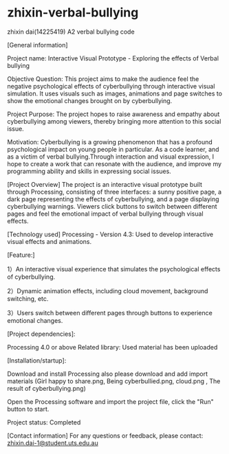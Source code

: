 # zhixin-verbal-bullying

zhixin dai(14225419) A2 verbal bullying code


[General information]

Project name: Interactive Visual Prototype - Exploring the effects of Verbal bullying

Objective Question: This project aims to make the audience feel the negative psychological effects of cyberbullying through interactive visual simulation. It uses visuals such as images, animations and page switches to show the emotional changes brought on by cyberbullying.

Project Purpose: The project hopes to raise awareness and empathy about cyberbullying among viewers, thereby bringing more attention to this social issue.

Motivation: Cyberbullying is a growing phenomenon that has a profound psychological impact on young people in particular.  As a code learner, and as a victim of verbal bullying.Through interaction and visual expression, I hope to create a work that can resonate with the audience, and improve my programming ability and skills in expressing social issues.

[Project Overview]
The project is an interactive visual prototype built through Processing, consisting of three interfaces: a sunny positive page, a dark page representing the effects of cyberbullying, and a page displaying cyberbullying warnings. Viewers click buttons to switch between different pages and feel the emotional impact of verbal bullying through visual effects.

[Technology used]
Processing - Version 4.3: Used to develop interactive visual effects and animations.

[Feature:]

1）An interactive visual experience that simulates the psychological effects of cyberbullying.

2）Dynamic animation effects, including cloud movement, background switching, etc.

3）Users switch between different pages through buttons to experience emotional changes.


[Project dependencies]:

Processing 4.0 or above
Related library: Used material has been uploaded

[Installation/startup]:

Download and install Processing 
also please download and add import materials (Girl happy to share.png, Being cyberbullied.png, cloud.png , The result of cyberbullying.png)

Open the Processing software and import the project file, click the "Run" button to start.

Project status: Completed

[Contact information]
For any questions or feedback, please contact: zhixin.dai-1@student.uts.edu.au
